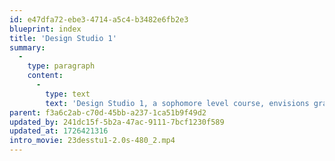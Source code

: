 ```yaml
---
id: e47dfa72-ebe3-4714-a5c4-b3482e6fb2e3
blueprint: index
title: 'Design Studio 1'
summary:
  -
    type: paragraph
    content:
      -
        type: text
        text: 'Design Studio 1, a sophomore level course, envisions graphic designers as inquirers, observers, poets, editors, curators, analysts, researchers, commentators, and critics. It encourages students to experiment, discover, and play with the tools, materials, and processes of design toward self-directed ends.'
parent: f3a6c2ab-c70d-45bb-a237-1ca51b9f49d2
updated_by: 241dc15f-5b2a-47ac-9111-7bcf1230f589
updated_at: 1726421316
intro_movie: 23desstu1-2.0s-480_2.mp4
---
```

